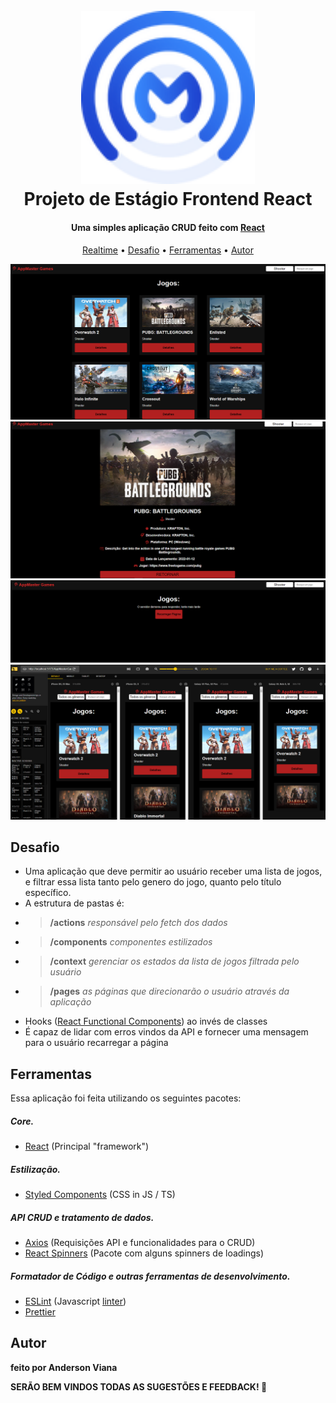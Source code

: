 <h1 align="center">
  <br>
    <a href="https://www.notion.so/app-masters"> <img src="./src/assets/icone-principal.png" alt="AppMasters" width="55%"></a>
  <br>
    Projeto de Estágio Frontend React
  <br>
</h1>

<h4 align="center">Uma simples aplicação CRUD feito com <a href="https://pt-br.reactjs.org/" target="_blank">React</a></h4>

<p align="center">
  <a href="https://andykallian.github.io/app_masters_game/" target="_blank">Realtime</a> •
  <a href="#desafio">Desafio</a> •
  <a href="#ferramentas">Ferramentas</a> •
  <a href="#autor">Autor</a>
</p>

![screenshot](./screenshots/telaInicial.png)
![screenshot](./screenshots/TelaJogo.png)
![screenshot](./screenshots/TelaErro.png)
![screenshot](./screenshots/Responsivo.png)

## Desafio
* Uma aplicação que deve permitir ao usuário receber uma lista de jogos, e filtrar essa lista tanto pelo genero do jogo, quanto pelo título específico.
* A estrutura de pastas é:
* > **/actions** *responsável pelo fetch dos dados*
* > **/components** *componentes estilizados*
* > **/context** *gerenciar os estados da lista de jogos filtrada pelo usuário*
* > **/pages** *as páginas que direcionarão o usuário através da aplicação*
* Hooks ([React Functional Components](https://pt-br.reactjs.org/docs/components-and-props.html)) ao invés de classes
* É capaz de lidar com erros vindos da API e fornecer uma mensagem para o usuário recarregar a página

## Ferramentas
Essa aplicação foi feita utilizando os seguintes pacotes:

##### Core.
- [React](https://pt-br.reactjs.org/) (Principal "framework")

##### Estilização.
- [Styled Components](https://styled-components.com/) (CSS in JS / TS)

##### API CRUD e tratamento de dados.
- [Axios](https://axios-http.com/ptbr/docs/intro) (Requisições API e funcionalidades para o CRUD)
- [React Spinners](https://www.npmjs.com/package/react-spinners) (Pacote com alguns spinners de loadings)

##### Formatador de Código e outras ferramentas de desenvolvimento.
- [ESLint](https://highlightjs.org/) (Javascript [linter](https://sourcelevel.io/blog/what-is-a-linter-and-why-your-team-should-use-it))
- [Prettier](https://prettier.io/)


## Autor
**feito por Anderson Viana**

**SERÃO BEM VINDOS TODAS AS SUGESTÕES E FEEDBACK! 💪**
